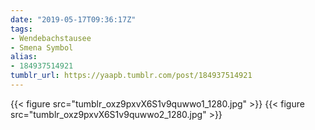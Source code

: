 ```yaml
---
date: "2019-05-17T09:36:17Z"
tags:
- Wendebachstausee
- Smena Symbol
alias:
- 184937514921
tumblr_url: https://yaapb.tumblr.com/post/184937514921
---
```

{{< figure src="tumblr_oxz9pxvX6S1v9quwwo1_1280.jpg" >}}
{{< figure src="tumblr_oxz9pxvX6S1v9quwwo2_1280.jpg" >}}
